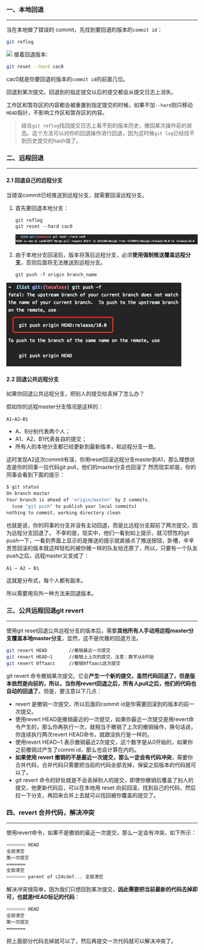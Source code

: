 ### 一、本地回退

---

当在本地做了错误的 commit，先找到要回退的版本的`commit id`：

```bash
git reflog
```
![](https://img-blog.csdnimg.cn/20200414142250436.png)
接着回退版本:

```bash
git reset --hard cac0
```
cac0就是你要回退的版本的`commit id`的前面几位。

回退到某次提交。回退到的指定提交以后的提交都会从提交日志上消失。

工作区和暂存区的内容都会被重置到指定提交的时候，如果不加`--hard`则只移动`HEAD`指针，不影响工作区和暂存区的内容。

> 结合`git reflog`找回提交日志上看不到的版本历史，撤回某次操作前的状态。这个方法可以对你的回退操作进行回退，因为这时候`git log`已经找不到历史提交的hash值了。



###  二、远程回退

---

#### 2.1 回退自己的远程分支
当错误commit已经推送到远程分支，就需要回滚远程分支。
1. 首先要回退本地分支：

   ```shell
   git reflog
   git reset --hard cac0
   ```

   ![](img/20200414142459436.png)

2. 由于本地分支回滚后，版本将落后远程分支，必须**使用强制推送覆盖远程分支**，否则后面将无法推送到远程分支。

   ```shell
   git push -f origin branch_name
   ```

![](img/watermark,type_ZmFuZ3poZW5naGVpdGk,shadow_10,text_aHR0cHM6Ly9ibG9nLmNzZG4ubmV0L3FxXzMzNTg5NTEw,size_1,color_FFFFFF,t_70.png)

#### 2.2 回退公共远程分支
如果你回退公共远程分支，把别人的提交给丢掉了怎么办？

假如你的远程master分支情况是这样的：

`A1–A2–B1`

- A、B分别代表两个人；
- A1、A2、B1代表各自的提交；
- 所有人的本地分支都已经更新到最新版本，和远程分支一致。

这时发现A2这次commit有误，你用reset回滚远程分支master到A1，那么理想状态是你的同事一拉代码git pull，他们的master分支也回滚了
然而现实却是，你的同事会看到下面的提示：

```bash
$ git status
On branch master
Your branch is ahead of 'origin/master' by 2 commits.
  (use "git push" to publish your local commits)
nothing to commit, working directory clean
```
也就是说，你的同事的分支并没有主动回退，而是比远程分支超前了两次提交，因为远程分支回退了。
不幸的是，现实中，他们一看到如上提示，就习惯性的git push一下，一看到界面上显示的是推送的提示就直接点了推送按钮，卧槽，辛辛苦苦回滚的版本就这样轻松的被你猪一样的队友给还原了，所以，只要有一个队友push之后，远程master又变成了：

`A1 – A2 – B1`

这就是分布式，每个人都有副本。

所以需要用另外一种方法来回退版本。



### 三、公共远程回退git revert

---

使用git reset回退公共远程分支的版本后，需要**其他所有人手动用远程master分支覆盖本地master分支**，显然，这不是优雅的回退方法。

```bash
git revert HEAD        //撤销最近一次提交
git revert HEAD~1      //撤销上上次的提交，注意：数字从0开始
git revert 0ffaacc     //撤销0ffaacc这次提交
```
git revert 命令撤销某次提交。它会**产生一个新的提交，虽然代码回退了，但是版本依然是向前的，所以，当你用revert回退之后，所有人pull之后，他们的代码也自动的回退了**。但是，要注意以下几点：

- revert 是撤销一次提交，所以后面的commit id是你需要回滚到的版本的前一次提交。
- 使用revert HEAD是撤销最近的一次提交，如果你最近一次提交是用revert命令产生的，那么你再执行一次，就相当于撤销了上次的撤销操作，换句话说，你连续执行两次revert HEAD命令，就跟没执行是一样的。
- 使用revert HEAD~1 表示撤销最近2次提交，这个数字是从0开始的，如果你之前撤销过产生了commi id，那么也会计算在内的。
- **如果使用 revert 撤销的不是最近一次提交，那么一定会有代码冲突**，需要你合并代码，合并代码只需要把当前的代码全部去掉，保留之前版本的代码就可以了。
- git revert 命令的好处就是不会丢掉别人的提交，即使你撤销后覆盖了别人的提交，他更新代码后，可以在本地用 reset 向前回滚，找到自己的代码，然后拉一下分支，再回来合并上去就可以找回被你覆盖的提交了。



###  四、revert 合并代码，解决冲突

---

使用revert命令，如果不是撤销的最近一次提交，那么一定会有冲突，如下所示：

```bash
<<<<<<< HEAD
全部清空
第一次提交
=======
全部清空
>>>>>>> parent of c24cde7... 全部清空
```
解决冲突很简单，因为我们只想回到某次提交，**因此需要把当前最新的代码去掉即可，也就是HEAD标记的代码**：

```bash
<<<<<<< HEAD
全部清空
第一次提交
=======
```
把上面部分代码去掉就可以了，然后再提交一次代码就可以解决冲突了。